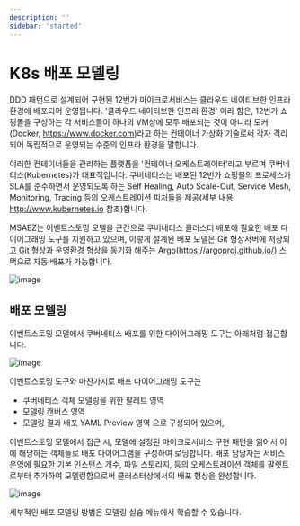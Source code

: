 ```yaml
---
description: ''
sidebar: 'started'
---
```

# K8s 배포 모델링

DDD 패턴으로 설계되어 구현된 12번가 마이크로서비스는 클라우드 네이티브한 인프라 환경에 배포되어 운영됩니다. 
'클라우드 네이티브한 인프라 환경' 이라 함은, 12번가 쇼핑몰을 구성하는 각 서비스들이 하나의 VM상에 모두 배포되는 것이 아니라 도커(Docker, https://www.docker.com)라고 하는 컨테이너 가상화 기술로써 각자 격리되어 독립적으로 운영되는 수준의 인프라 환경을 말합니다. 

이러한 컨테이너들을 관리하는 플랫폼을 '컨테이너 오케스트레이터'라고 부르며 쿠버네티스(Kubernetes)가 대표적입니다. 쿠버네티스는 배포된 12번가 쇼핑몰의 프로세스가 SLA를 준수하면서 운영되도록 하는 Self Healing, Auto Scale-Out, Service Mesh, Monitoring, Tracing 등의 오케스트레이션 피처들을 제공(세부 내용 http://www.kubernetes.io 참조)합니다.

MSAEZ는 이벤트스토밍 모델을 근간으로 쿠버네티스 클러스터 배포에 필요한 배포 다이어그래밍 도구를 지원하고 있으며, 이렇게 설계된 배포 모델은 Git 형상서버에 저장되고 Git 형상과 운영환경 형상을 동기화 해주는 Argo(https://argoproj.github.io/) 스택으로 자동 배포가 가능합니다.

![image](https://github.com/acmexii/demo/assets/35618409/4a51c1e3-400f-4d5b-8d0a-edb742f12e94)


## 배포 모델링 

이벤트스토밍 모델에서 쿠버네티스 배포를 위한 다이어그래밍 도구는 아래처럼 접근합니다.

![image](https://github.com/acmexii/demo/assets/35618409/07d45fce-528a-4261-a1e3-c100e068c6b0)

이벤트스토밍 도구와 마찬가지로 배포 다이어그래밍 도구는

- 쿠버네티스 객체 모델링을 위한 팔레트 영역
- 모델링 캔버스 영역
- 모델링 결과 배포 YAML Preview 영역 으로 구성되어 있으며, 

이벤트스토밍 모델에서 접근 시, 모델에 설정된 마이크로서비스 구현 패턴을 읽어서 이에 해당하는 객체들로 배포 다이어그램을 구성하여 로딩합니다. 배포 담당자는 서비스 운영에 필요한 기본 인스턴스 개수, 파일 스토리지, 등의 오케스트레이션 객체를 팔렛트로부터 추가하여 모델링함으로써 클러스터상에서의 배포 형상을 완성합니다.

![image](https://github.com/acmexii/demo/assets/35618409/ad81f353-7b71-4381-bd42-3ceb25a1a698)

세부적인 배포 모델링 방법은 모델링 실습 메뉴에서 학습할 수 있습니다.